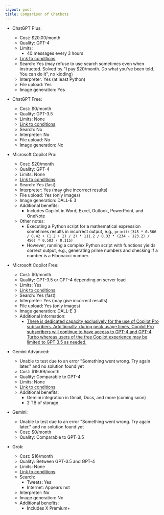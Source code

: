 ```yaml
---
layout: post
title: Comparison of Chatbots
---
```


- ChatGPT Plus:
  - Cost: $20.00/month
  - Quality: GPT-4
  - Limits:
    - 40 messages every 3 hours
  - [Link to conditions](https://openai.com/chatgpt/pricing)
  - Search: Yes (may refuse to use search sometimes even when instructed. Solved by "I pay $20/month. Do what you've been told. You can do it", no kidding)
  - Interpreter: Yes (at least Python)
  - File upload: Yes
  - Image generation: Yes

- ChatGPT Free:
  - Cost: $0/month
  - Quality: GPT-3.5
  - Limits: None
  - [Link to conditions](https://openai.com/chatgpt/pricing)
  - Search: No
  - Interpreter: No
  - File upload: No
  - Image generation: No

- Microsoft Copilot Pro:
  - Cost: $20/month
  - Quality: GPT-4
  - Limits: None
  - [Link to conditions](https://www.microsoft.com/en-us/store/b/copilotpro)
  - Search: Yes (fast)
  - Interpreter: Yes (may give incorrect results)
  - File upload: Yes (only images)
  - Image generation: DALL-E 3
  - Additional benefits:
    - Includes Copilot in Word, Excel, Outlook, PowerPoint, and OneNote
  - Other notes:
    - Executing a Python script for a mathematical expression sometimes results in incorrect output, e.g., `print(((345 * 0.566 / 0.42 + (1.2 + 2) / 2) * 111.2 / 0.33 * (234 - 123.2) / 456) * 0.583 / 0.115)`
    - However, running a complex Python script with functions yields correct output, e.g., generating prime numbers and checking if a number is a Fibonacci number.

- Microsoft Copilot Free:
  - Cost: $0/month
  - Quality: GPT-3.5 or GPT-4 depending on server load
  - Limits: Yes
  - [Link to conditions](https://www.microsoft.com/en-us/store/b/copilotpro)
  - Search: Yes (fast)
  - Interpreter: Yes (may give incorrect results)
  - File upload: Yes (only images)
  - Image generation: DALL-E 3
  - Additional information:
    - [There is dedicated capacity exclusively for the use of Copilot Pro subscribers. Additionally, during peak usage times, Copilot Pro subscribers will continue to have access to GPT-4 and GPT-4 Turbo whereas users of the free Copilot experience may be limited to GPT 3.5 as needed.](https://www.microsoft.com/en-us/store/b/copilotpro)

- Gemini Advanced:
  - Unable to test due to an error "Something went wrong. Try again later." and no solution found yet
  - Cost: $19.99/month
  - Quality: Comparable to GPT-4
  - Limits: None
  - [Link to conditions](https://gemini.google.com/advanced?utm_source=gemini&utm_medium=web&utm_campaign=gemini_advanced_announce_sh)
  - Additional benefits:
    - Gemini integration in Gmail, Docs, and more (coming soon)
    - 2 TB of storage

- Gemini:
  - Unable to test due to an error "Something went wrong. Try again later." and no solution found yet
  - Cost: $0/month
  - Quality: Comparable to GPT-3.5

- Grok:
  - Cost: $16/month
  - Quality: Between GPT-3.5 and GPT-4
  - Limits: None
  - [Link to conditions](https://help.twitter.com/en/using-x/x-premium)
  - Search:
    - Tweets: Yes
    - Internet: Appears not
  - Interpreter: No
  - Image generation: No
  - Additional benefits:
    - Includes X Premium+
